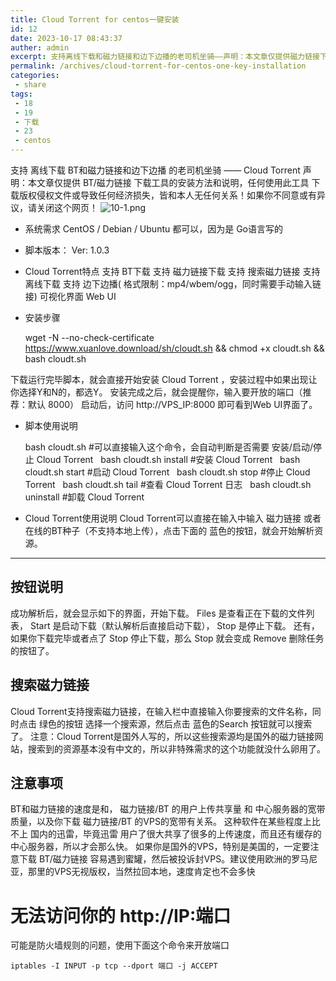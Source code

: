 ```yaml
---
title: Cloud Torrent for centos一键安装
id: 12
date: 2023-10-17 08:43:37
auther: admin
excerpt: 支持离线下载和磁力链接和边下边播的老司机坐骑——声明：本文章仅提供磁力链接下载工具的安装方法和说明，任何使用此工具下载版权侵权文件或导致任何经济损失，皆和本人无任何关系！如果你不同意或有异议，请关闭这个网页！系统需求都可以，因为是语言写的脚本版本：特点支持下载支持磁力链接下载支持搜索磁力链接支持离线下载支持边下边播格式限制：，同时需要手动输入链接可视化界面安装步骤
permalink: /archives/cloud-torrent-for-centos-one-key-installation
categories:
 - share
tags: 
 - 18
 - 19
 - 下载
 - 23
 - centos
---
```


支持 离线下载 BT和磁力链接和边下边播 的老司机坐骑 —— Cloud Torrent
声明：本文章仅提供 BT/磁力链接 下载工具的安装方法和说明，任何使用此工具 下载版权侵权文件或导致任何经济损失，皆和本人无任何关系！如果你不同意或有异议，请关闭这个网页！
![10-1.png][1]
 - 系统需求
CentOS / Debian / Ubuntu 都可以，因为是 Go语言写的
- 脚本版本：
Ver: 1.0.3

- Cloud Torrent特点
支持 BT下载
支持 磁力链接下载
支持 搜索磁力链接
支持 离线下载
支持 边下边播( 格式限制：mp4/wbem/ogg，同时需要手动输入链接)
可视化界面 Web UI
- 安装步骤


    wget -N --no-check-certificate https://www.xuanlove.download/sh/cloudt.sh && chmod +x cloudt.sh && bash cloudt.sh


下载运行完毕脚本，就会直接开始安装 Cloud Torrent ，安装过程中如果出现让你选择Y和N的，都选Y。
安装完成之后，就会提醒你，输入要开放的端口（推荐：默认 8000）
启动后，访问 http://VPS_IP:8000 即可看到Web UI界面了。
- 脚本使用说明

   

     bash cloudt.sh
        #可以直接输入这个命令，会自动判断是否需要 安装/启动/停止 Cloud Torrent
         
        bash cloudt.sh install
        #安装 Cloud Torrent
         
        bash cloudt.sh start
        #启动 Cloud Torrent
         
        bash cloudt.sh stop
        #停止 Cloud Torrent
         
        bash cloudt.sh tail
        #查看 Cloud Torrent 日志
         
        bash cloudt.sh uninstall
        #卸载 Cloud Torrent


- Cloud Torrent使用说明
Cloud Torrent可以直接在输入中输入 磁力链接 或者 在线的BT种子（不支持本地上传），点击下面的 蓝色的按钮，就会开始解析资源。
--- 

按钮说明
----

成功解析后，就会显示如下的界面，开始下载。
Files 是查看正在下载的文件列表， Start 是启动下载（默认解析后直接启动下载）， Stop 是停止下载。
还有，如果你下载完毕或者点了 Stop 停止下载，那么 Stop 就会变成 Remove 删除任务的按钮了。

搜索磁力链接
----------

Cloud Torrent支持搜索磁力链接，在输入栏中直接输入你要搜索的文件名称，同时点击 绿色的按钮 选择一个搜索源，然后点击 蓝色的Search 按钮就可以搜索了。
注意：Cloud Torrent是国外人写的，所以这些搜索源均是国外的磁力链接网站，搜索到的资源基本没有中文的，所以非特殊需求的这个功能就没什么卵用了。

注意事项
------

BT和磁力链接的速度是和， 磁力链接/BT 的用户上传共享量 和 中心服务器的宽带质量，以及你下载 磁力链接/BT 的VPS的宽带有关系。
这种软件在某些程度上比不上 国内的迅雷，毕竟迅雷 用户了很大共享了很多的上传速度，而且还有缓存的中心服务器，所以才会那么快。
如果你是国外的VPS，特别是美国的，一定要注意下载 BT/磁力链接 容易遇到蜜罐，然后被投诉封VPS。建议使用欧洲的罗马尼亚，那里的VPS无视版权，当然拉回本地，速度肯定也不会多快
# 无法访问你的 http://IP:端口
可能是防火墙规则的问题，使用下面这个命令来开放端口

    iptables -I INPUT -p tcp --dport 端口 -j ACCEPT


  [1]: https://xy07-1251893119.costj.myqcloud.com/2017/05/27/823290012.png





